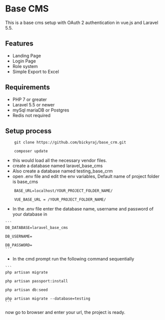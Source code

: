 # Base CMS
This is a base cms setup with OAuth 2 authentication in vue.js and Laravel 5.5.

## Features
<ul>
	<li>Landing Page</li>
	<li>Login Page</li>
	<li>Role system</li>
	<li>Simple Export to Excel</li>
</ul>

	

## Requirements

<ul>
	<li>PHP 7 or greater</li>
	<li>Laravel 5.5 or newer</li>
	<li>mySql mariaDB or Postgres</li>
	<li>Redis not required</li>
</ul>

## Setup process
```
	git clone https://github.com/bickyraj/base_crm.git
```
```
	composer update
```
<ul>
<li>this would load all the necessary vendor files.</li>
<li>create a database named laravel_base_cms</li>
<li>Also create a database named testing_base_crm</li>
<li>open .env file  and edit the env variables, Default name of project folder is base_cms</li>
</ul>

```
	BASE_URL=localhost/YOUR_PROJECT_FOLDER_NAME/
```

```
	VUE_BASE_URL = /YOUR_PROJECT_FOLDER_NAME/
```
<ul>
	<li>In the .env file enter the database name, username and password of your database in</li>
</ul>

	```
	DB_DATABASE=laravel_base_cms

	DB_USERNAME=

	DB_PASSWORD=
	```

<ul>
	<li>In the cmd prompt run the following command sequentially</li>
</ul>

	```
	php artisan migrate

	php artisan passport:install

	php artisan db:seed
	
	php artisan migrate --database=testing
	```

now go to browser and enter your url, the project is ready.
